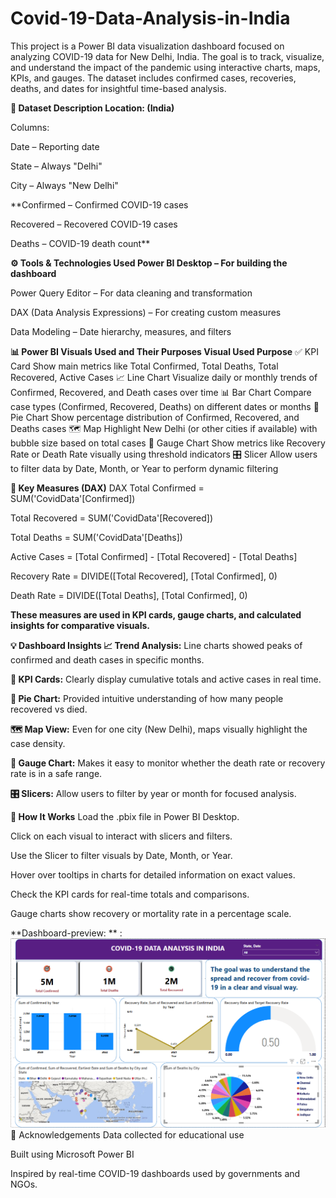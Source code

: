 # Covid-19-Data-Analysis-in-India

This project is a Power BI data visualization dashboard focused on analyzing COVID-19 data for New Delhi, India. The goal is to track, visualize, and understand the impact of the pandemic using interactive charts, maps, KPIs, and gauges. The dataset includes confirmed cases, recoveries, deaths, and dates for insightful time-based analysis.

**📁 Dataset Description
Location: (India)**

Columns:

Date – Reporting date

State – Always "Delhi"

City – Always "New Delhi"

**Confirmed – Confirmed COVID-19 cases

Recovered – Recovered COVID-19 cases

Deaths – COVID-19 death count**

**⚙️ Tools & Technologies Used
Power BI Desktop – For building the dashboard**

Power Query Editor – For data cleaning and transformation

DAX (Data Analysis Expressions) – For creating custom measures

Data Modeling – Date hierarchy, measures, and filters

**📊 Power BI Visuals Used and Their Purposes
Visual Used	Purpose**
✅ KPI Card	Show main metrics like Total Confirmed, Total Deaths, Total Recovered, Active Cases
📈 Line Chart	Visualize daily or monthly trends of Confirmed, Recovered, and Death cases over time
📊 Bar Chart	Compare case types (Confirmed, Recovered, Deaths) on different dates or months
🥧 Pie Chart	Show percentage distribution of Confirmed, Recovered, and Deaths cases
🗺️ Map	Highlight New Delhi (or other cities if available) with bubble size based on total cases
🎯 Gauge Chart	Show metrics like Recovery Rate or Death Rate visually using threshold indicators
🎛️ Slicer	Allow users to filter data by Date, Month, or Year to perform dynamic filtering

**🧮 Key Measures (DAX)**
DAX
Total Confirmed = SUM('CovidData'[Confirmed])

Total Recovered = SUM('CovidData'[Recovered])

Total Deaths = SUM('CovidData'[Deaths])

Active Cases = [Total Confirmed] - [Total Recovered] - [Total Deaths]

Recovery Rate = DIVIDE([Total Recovered], [Total Confirmed], 0)

Death Rate = DIVIDE([Total Deaths], [Total Confirmed], 0)

**These measures are used in KPI cards, gauge charts, and calculated insights for comparative visuals.**

**💡 Dashboard Insights
📈 Trend Analysis:** Line charts showed peaks of confirmed and death cases in specific months.

**🧮 KPI Cards:** Clearly display cumulative totals and active cases in real time.

**🥧 Pie Chart:** Provided intuitive understanding of how many people recovered vs died.

**🗺️ Map View:** Even for one city (New Delhi), maps visually highlight the case density.

**🎯 Gauge Chart:** Makes it easy to monitor whether the death rate or recovery rate is in a safe range.

**🎛️ Slicers:** Allow users to filter by year or month for focused analysis.

**📅 How It Works**
Load the .pbix file in Power BI Desktop.

Click on each visual to interact with slicers and filters.

Use the Slicer to filter visuals by Date, Month, or Year.

Hover over tooltips in charts for detailed information on exact values.

Check the KPI cards for real-time totals and comparisons.

Gauge charts show recovery or mortality rate in a percentage scale.


**Dashboard-preview:  **  : ![image alt](https://github.com/vishalsn33/Covid-19-Data-Analysis-in-India/blob/1515da65042d5d8ddcb32ecaebb15a21e369f2e8/Covid-19%20Data%20Analysis%20in%20India.png?raw=true)
🙌 Acknowledgements
Data collected for educational use

Built using Microsoft Power BI

Inspired by real-time COVID-19 dashboards used by governments and NGOs.

